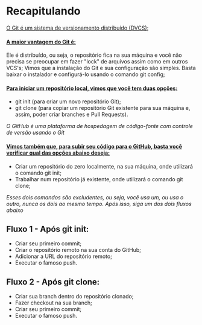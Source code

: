 # Recapitulando

<ins>O Git é um sistema de versionamento distribuído (DVCS);</ins>

#### <ins>A maior vantagem do Git é:</ins>

  Ele é distribuído, ou seja, o repositório fica na sua máquina e você não precisa se preocupar em fazer "lock" de arquivos assim como em outros VCS's;
Vimos que a instalação do Git e sua configuração são simples. Basta baixar o instalador e configurá-lo usando o comando git config;

#### <ins>Para iniciar um repositório local, vimos que você tem duas opções:</ins>
- git init (para criar um novo repositório Git);
- git clone (para copiar um repositório Git existente para sua máquina e, assim, poder criar branches e Pull Requests).

*O GitHub é uma plataforma de hospedagem de código-fonte com controle de versão usando o Git*

#### <ins>Vimos também que, para subir seu código para o GitHub, basta você verificar qual das opções abaixo deseja:</ins>
- Criar um repositório do zero localmente, na sua máquina, onde utilizará o comando git init;
- Trabalhar num repositório já existente, onde utilizará o comando git clone;

*Esses dois comandos são excludentes, ou seja, você usa um, ou usa o outro, nunca os dois ao mesmo tempo. Após isso, siga um dos dois fluxos abaixo*

## Fluxo 1 - Após git init:
- Criar seu primeiro commit;
- Criar o repositório remoto na sua conta do GitHub;
- Adicionar a URL do repositório remoto;
- Executar o famoso push.

## Fluxo 2 - Após git clone:
- Criar sua branch dentro do repositório clonado;
- Fazer checkout na sua branch;
- Criar seu primeiro commit;
- Executar o famoso push.
